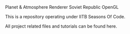 Planet & Atmosphere Renderer Soviet Republic OpenGL

This is a repository operating under IITB Seasons Of Code.

All project related files and tutorials can be found here.
